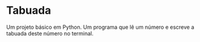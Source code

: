 # Tabuada


Um projeto básico em Python. Um programa que lê um número e escreve a tabuada deste número no terminal.
